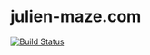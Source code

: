 # julien-maze.com

[![Build Status](https://app.travis-ci.com/djorak/julien-maze.com.svg?branch=main)](https://app.travis-ci.com/djorak/julien-maze.com)
